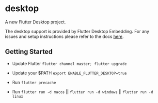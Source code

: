 # desktop

A new Flutter Desktop project.

The desktop support is provided by Flutter Desktop Embedding. For any issues and setup instructions please refer to the docs [here](https://github.com/google/flutter-desktop-embedding).

## Getting Started

- Update Flutter `flutter channel master; flutter upgrade`

- Update your $PATH `export ENABLE_FLUTTER_DESKTOP=true`

- Run `flutter precache`

- Run `flutter run -d macos` || `flutter run -d windows` || `flutter run -d linux`
